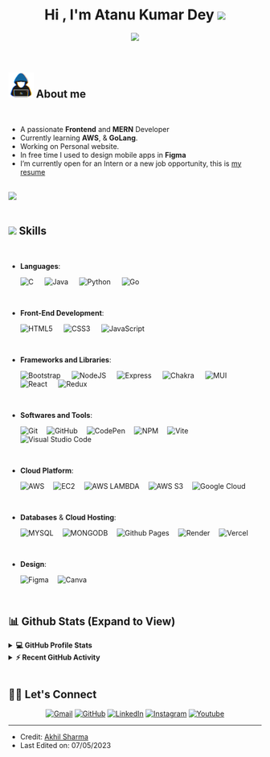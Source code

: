 <h1 align="center"><b>Hi , I'm Atanu Kumar Dey </b><img src="https://media.giphy.com/media/hvRJCLFzcasrR4ia7z/giphy.gif" width="35"></h1>
<p align="center">
  <a href="https://github.com/DenverCoder1/readme-typing-svg"><img src="https://readme-typing-svg.herokuapp.com?font=Architects+Daughter&color=7AF79A&size=25&center=true&vCenter=true&width=600&height=100&lines=Computer+Science+Student,;Front-End+Developer,;MERN+Developer,;Cloud,DevOps+Enthusiast,;Active+Learner,;Love+to+learn+new+stuffs..<3"></a>
</p>
<br>

##    <img src = "https://github.com/0xAbdulKhalid/0xAbdulKhalid/raw/main/assets/mdImages/about_me.gif" width = 50px>  **About me**
<picture> <img align="right" src="" width = 250px></picture>
<br>
- A passionate __Frontend__ and __MERN__ Developer
- Currently learning __AWS__, & __GoLang__.
- Working on Personal website.
- In free time I used to design mobile apps in __Figma__
- I’m currently open for an Intern or a new job opportunity, this is [my resume](https://drive.google.com/file/d/1aXPR22gYWsoXMzklzsLX4i0HaKber6Jy/view?usp=sharing)
<br><br>

<img src="https://user-images.githubusercontent.com/73097560/115834477-dbab4500-a447-11eb-908a-139a6edaec5c.gif"><br><br>
## <img src="https://media2.giphy.com/media/QssGEmpkyEOhBCb7e1/giphy.gif?cid=ecf05e47a0n3gi1bfqntqmob8g9aid1oyj2wr3ds3mg700bl&rid=giphy.gif" width ="25"><b> Skills</b>
<br>
<p align="center">

- **Languages**:
    
    ![C](https://img.shields.io/badge/C%20-%232370ED.svg?style=for-the-badge&logo=c&logoColor=white) &emsp; 
    ![Java](https://img.shields.io/badge/java-%23ED8B00.svg?style=for-the-badge&logo=openjdk&logoColor=white) &emsp; 
    ![Python](https://img.shields.io/badge/Python%20-%2314354C.svg?style=for-the-badge&logo=python&logoColor=white) &emsp; 
    ![Go](https://img.shields.io/badge/go-%2300ADD8.svg?style=for-the-badge&logo=go&logoColor=white)
<br>  
    
    
- **Front-End Development**:

   ![HTML5](https://img.shields.io/badge/HTML5-E34F26.svg?style=for-the-badge&logo=HTML5&logoColor=white) &emsp; 
   ![CSS3](https://img.shields.io/badge/CSS%20-%231572B6.svg?style=for-the-badge&logo=css3&logoColor=white) &emsp; 
   ![JavaScript](https://img.shields.io/badge/JavaScript%20-%23F7DF1E.svg?style=for-the-badge&logo=javascript&logoColor=black)

<br>

 - **Frameworks and Libraries**:
  
   ![Bootstrap](https://img.shields.io/badge/bootstrap-%23563D7C.svg?style=for-the-badge&logo=bootstrap&logoColor=white) &emsp; 
  ![NodeJS](https://img.shields.io/badge/node.js-6DA55F?style=for-the-badge&logo=node.js&logoColor=white) &emsp; 
  ![Express](https://img.shields.io/badge/Express-000000.svg?style=for-the-badge&logo=Express&logoColor=white) &emsp; 
	![Chakra](https://img.shields.io/badge/chakra-%234ED1C5.svg?style=for-the-badge&logo=chakraui&logoColor=white) &emsp; 
	![MUI](https://img.shields.io/badge/MUI-%230081CB.svg?style=for-the-badge&logo=mui&logoColor=white) &emsp; 
	![React](https://img.shields.io/badge/react-%2320232a.svg?style=for-the-badge&logo=react&logoColor=%2361DAFB) &emsp; 
	![Redux](https://img.shields.io/badge/redux-%23593d88.svg?style=for-the-badge&logo=redux&logoColor=white)

<br>

- **Softwares and Tools**:

    ![Git](https://img.shields.io/badge/git-%23F05033.svg?style=for-the-badge&logo=git&logoColor=white)&emsp; 
    ![GitHub](https://img.shields.io/badge/github-%23121011.svg?style=for-the-badge&logo=github&logoColor=white)&emsp; 
    ![CodePen](https://img.shields.io/badge/CodePen-white?style=for-the-badge&logo=codepen&logoColor=black)&emsp; 
  ![NPM](https://img.shields.io/badge/npm-CB3837.svg?style=for-the-badge&logo=npm&logoColor=white)&emsp; 
    ![Vite](https://img.shields.io/badge/vite-%23646CFF.svg?style=for-the-badge&logo=vite&logoColor=white)&emsp; 
    ![Visual Studio Code](https://img.shields.io/badge/Visual%20Studio%20Code-0078d7.svg?style=for-the-badge&logo=visual-studio-code&logoColor=white)
    
<br>


- **Cloud Platform**:

   ![AWS](https://img.shields.io/badge/AWS-%23FF9900.svg?style=for-the-badge&logo=amazon-aws&logoColor=white)&emsp; 
      ![EC2](https://img.shields.io/badge/Amazon%20EC2-FF9900.svg?style=for-the-badge&logo=Amazon-EC2&logoColor=white)&emsp; 
	    ![AWS LAMBDA](https://img.shields.io/badge/AWS%20Lambda-FF9900.svg?style=for-the-badge&logo=AWS-Lambda&logoColor=white)&emsp; 
	  ![AWS S3](https://img.shields.io/badge/Amazon%20S3-569A31.svg?style=for-the-badge&logo=Amazon-S3&logoColor=white)&emsp; 
	![Google Cloud](https://img.shields.io/badge/Google%20Cloud-4285F4.svg?style=for-the-badge&logo=Google-Cloud&logoColor=white)

<br>   
    
- **Databases** & **Cloud Hosting**:

   ![MYSQL](https://img.shields.io/badge/MySQL-4479A1.svg?style=for-the-badge&logo=MySQL&logoColor=white)&emsp; 
   ![MONGODB](https://img.shields.io/badge/MongoDB-47A248.svg?style=for-the-badge&logo=MongoDB&logoColor=white)&emsp;
 ![Github Pages](https://img.shields.io/badge/github%20pages-121013?style=for-the-badge&logo=github&logoColor=white)&emsp;
![Render](https://img.shields.io/badge/Render-%46E3B7.svg?style=for-the-badge&logo=render&logoColor=white)&emsp;
![Vercel](https://img.shields.io/badge/vercel-%23000000.svg?style=for-the-badge&logo=vercel&logoColor=white)
<br>
  
  
- **Design**:

   ![Figma](https://img.shields.io/badge/Figma-F24E1E.svg?style=for-the-badge&logo=Figma&logoColor=white)&emsp; 
   ![Canva](https://img.shields.io/badge/Canva-00C4CC.svg?style=for-the-badge&logo=Canva&logoColor=white)
<br>
  
  ## 📊 Github Stats (Expand to View) 


<details> 
  <summary><b>💻 GitHub Profile Stats</b></summary>
  <br/>
  <p align="center">
    <a href="https://github.com/anuraghazra/github-readme-stats"><img alt="Atanu's Github Stats" src="https://github-readme-stats.vercel.app/api?username=Atanu-Kumar-Dey&show_icons=true&count_private=true&theme=algolia" height="192px"/></a>
<br/>
  &nbsp;
	  <img src="https://github-readme-stats.vercel.app/api/top-langs?username=Atanu-Kumar-Dey&show_icons=true&locale=en&layout=compact&theme=algolia" alt="Atanu-Kumar-Dey" height="192px"/>
  <br/>
  <b>Note:</b> Top languages is only a metric of the languages my public code consists of and doesn't reflect experience or skill level.
  </p>
</details>


<details>
  <summary><b>⚡ Recent GitHub Activity</b></summary>
  <br/>
   <a href="https://github.com/Atanu-Kumar-Dey"><img alt="Atanu's Activity Graph" src="https://activity-graph.herokuapp.com/graph?username=Atanu-Kumar-Dey&custom_title=Candida%20Noronha's%20Contribution%20Graph&theme=react-dark" /></a>
  <br/>

</details>

<br/>
  
  ## 🙋‍♀️ Let's Connect
<p align="center">
	<a href="deyatanu616@gmail.com"><img src="https://img.icons8.com/bubbles/50/000000/gmail.png" alt="Gmail"/></a>
	<a href="https://github.com/Atanu-Kumar-Dey"><img src="https://img.icons8.com/bubbles/50/000000/github.png" alt="GitHub"/></a>
	<a href="https://www.linkedin.com/in/atanu-dey-846332204/"><img src="https://img.icons8.com/bubbles/50/000000/linkedin.png" alt="LinkedIn"/></a>
	<a href="https://instagram.com/candyyyy__18"><img src="https://img.icons8.com/bubbles/50/000000/instagram.png" alt="Instagram"/></a>
	<a href="https://www.youtube.com/channel/UC7V1Gm8V0kRLp_EHB8aDj2A"><img src="https://img.icons8.com/bubbles/50/000000/youtube.png" alt="Youtube"/></a>
	
</p>

<hr/>

* Credit: [Akhil Sharma](https://github.com/AkhilSharma90)
* Last Edited on: 07/05/2023
